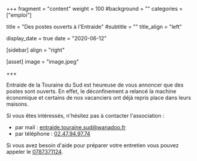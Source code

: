 +++
fragment = "content"
weight = 100
#background = ""
categories = ["emploi"]

title = "Des postes ouverts à l'Entraide"
#subtitle = ""
title_align = "left"

display_date = true
date = "2020-06-12"

    
[sidebar]
  align = "right"

[asset]
  image = "image.jpeg"
  
+++

Entraide de la Touraine du Sud est heureuse de vous annoncer que des postes sont ouverts. En effet, le déconfinement a relancé la machine économique et certains de nos vacanciers ont déjà repris place dans leurs maisons.

Si vous êtes intéressés, n'hésitez pas à contacter l'association :

* par mail : <a href="mailto:entraide.touraine.sud@wanadoo.fr">entraide.touraine.sud@wanadoo.fr</a>
* par téléphone : <a href="tel://02.47.94.97.74">02.47.94.97.74</a>  

Si vous avez besoin d'aide pour préparer votre entretien vous pouvez appeler le <a href="0787371124">0787371124</a>.
